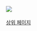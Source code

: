 
![](https://openclipart.org/download/293025/under-construction-woman_at_work-o-f.svg)
---
[상위 페이지](https://github.com/OracleCloudKr/OKE-Workshop/)